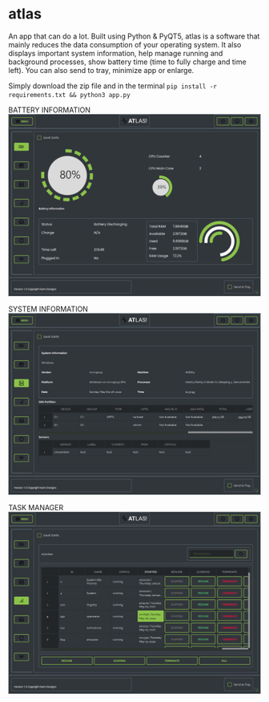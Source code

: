 # atlas
An app that can do a lot. Built using Python & PyQT5, atlas is a software that mainly reduces the data consumption of your operating system. It also displays important system information, help manage running and background processes, show battery time (time to fully charge and time left). You can also send to tray, minimize app or enlarge. 


Simply download the zip file and in the terminal 
`pip install -r requirements.txt && python3 app.py`

BATTERY INFORMATION
![Web Analysis](files/pics/01.png)

SYSTEM INFORMATION
![Web Analysis](files/pics/02.png)

TASK MANAGER
![Web Analysis](files/pics/03.png)
